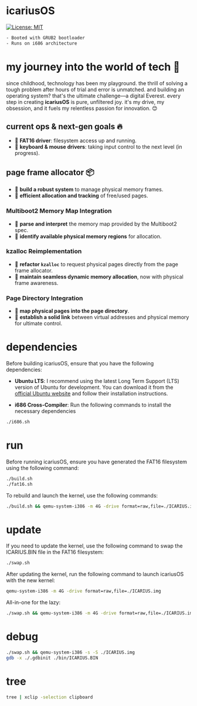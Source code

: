 # icariusOS

[![License: MIT](https://img.shields.io/badge/License-MIT-blue.svg)](https://opensource.org/licenses/MIT)

```bash
- Booted with GRUB2 bootloader
- Runs on i686 architecture
```

# my journey into the world of tech 🌌

since childhood, technology has been my playground. the thrill of solving a tough problem after hours of trial and error is unmatched. and building an operating system? that's the ultimate challenge—a digital Everest. every step in creating **icariusOS** is pure, unfiltered joy. it's my drive, my obsession, and it fuels my relentless passion for innovation. 😊

## current ops & next-gen goals 🔥

- 🚧 **FAT16 driver**: filesystem access up and running.  
- 🚧 **keyboard & mouse drivers**: taking input control to the next level (in progress).  

## page frame allocator 📦

- 🚧 **build a robust system** to manage physical memory frames.  
- 🚧 **efficient allocation and tracking** of free/used pages.  

### Multiboot2 Memory Map Integration  
- 🚧 **parse and interpret** the memory map provided by the Multiboot2 spec.  
- 🚧 **identify available physical memory regions** for allocation.  

### kzalloc Reimplementation  
- 🚧 **refactor `kzalloc`** to request physical pages directly from the page frame allocator.  
- 🚧 **maintain seamless dynamic memory allocation**, now with physical frame awareness.  

### Page Directory Integration  
- 🚧 **map physical pages into the page directory**.  
- 🚧 **establish a solid link** between virtual addresses and physical memory for ultimate control.  

# dependencies

Before building icariusOS, ensure that you have the following dependencies:

- **Ubuntu LTS**: I recommend using the latest Long Term Support (LTS) version of Ubuntu for development. 
You can download it from the [official Ubuntu website](https://ubuntu.com/download) and follow their installation instructions.

- **i686 Cross-Compiler**: Run the following commands to install the necessary dependencies

```bash
./i686.sh
```

# run

Before running icariusOS, ensure you have generated the FAT16 filesystem using the following command:

```bash
./build.sh
./fat16.sh
```

To rebuild and launch the kernel, use the following commands:

```bash
./build.sh && qemu-system-i386 -m 4G -drive format=raw,file=./ICARIUS.img
```

# update

If you need to update the kernel, use the following command to swap the ICARIUS.BIN file in the FAT16 filesystem:

```bash
./swap.sh 
```

After updating the kernel, run the following command to launch icariusOS with the new kernel:

```bash
qemu-system-i386 -m 4G -drive format=raw,file=./ICARIUS.img
```

All-in-one for the lazy:

```bash
./swap.sh && qemu-system-i386 -m 4G -drive format=raw,file=./ICARIUS.img
```

# debug

```bash
./swap.sh && qemu-system-i386 -s -S ./ICARIUS.img
gdb -x ./.gdbinit ./bin/ICARIUS.BIN
```

# tree

```bash
tree | xclip -selection clipboard
```